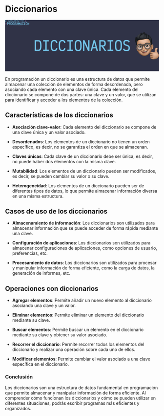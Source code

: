# Diccionarios

![DICCIONARIOS](Z_Media/FP_DICCIONARIOS.webp)

En programación un diccionario es una estructura de datos que permite almacenar una colección de elementos de forma desordenada, pero asociando cada elemento con una clave única. Cada elemento del diccionario se compone de dos partes: una clave y un valor, que se utilizan para identificar y acceder a los elementos de la colección.

## Características de los diccionarios

- **Asociación clave-valor**: Cada elemento del diccionario se compone de una clave única y un valor asociado.

- **Desordenados**: Los elementos de un diccionario no tienen un orden específico, es decir, no se garantiza el orden en que se almacenan.

- **Claves únicas**: Cada clave de un diccionario debe ser única, es decir, no puede haber dos elementos con la misma clave.

- **Mutabilidad**: Los elementos de un diccionario pueden ser modificados, es decir, se pueden cambiar su valor o su clave.

- **Heterogeneidad**: Los elementos de un diccionario pueden ser de diferentes tipos de datos, lo que permite almacenar información diversa en una misma estructura.

## Casos de uso de los diccionarios

- **Almacenamiento de información**: Los diccionarios son utilizados para almacenar información que se puede acceder de forma rápida mediante una clave.

- **Configuración de aplicaciones**: Los diccionarios son utilizados para almacenar configuraciones de aplicaciones, como opciones de usuario, preferencias, etc.

- **Procesamiento de datos**: Los diccionarios son utilizados para procesar y manipular información de forma eficiente, como la carga de datos, la generación de informes, etc.

## Operaciones con diccionarios

- **Agregar elementos**: Permite añadir un nuevo elemento al diccionario asociando una clave y un valor.

- **Eliminar elementos**: Permite eliminar un elemento del diccionario mediante su clave.

- **Buscar elementos**: Permite buscar un elemento en el diccionario mediante su clave y obtener su valor asociado.

- **Recorrer el diccionario**: Permite recorrer todos los elementos del diccionario y realizar una operación sobre cada uno de ellos.

- **Modificar elementos**: Permite cambiar el valor asociado a una clave específica en el diccionario.

### Conclusión

Los diccionarios son una estructura de datos fundamental en programación que permite almacenar y manipular información de forma eficiente. Al comprender cómo funcionan los diccionarios y cómo se pueden utilizar en diferentes situaciones, podrás escribir programas más eficientes y organizados.

